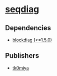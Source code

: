 # [seqdiag](https://pypi.org/project/seqdiag)

## Dependencies
- [blockdiag (>=1.5.0)](packages/b/blockdiag.md)



## Publishers
- [tk0miya](https://pypi.org/user/tk0miya)

